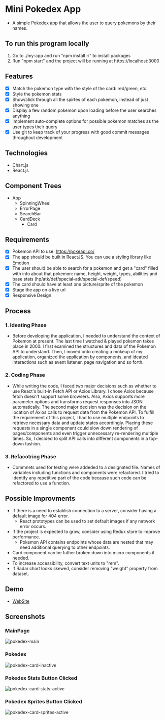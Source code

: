 # Mini Pokedex App
- A simple Pokedex app that allows the user to query pokemons by their names.

## To run this program locally
1. Go to ./my-app and run "npm install -i" to install packages
2. Run "npm start" and the project will be running at https://localhost:3000

## Features
- [x] Match the pokemon type with the style of the card: red/green, etc.
- [x] Style the pokemon stats
- [x] Show/click through all the spirtes of each pokemon, instead of just showing one
- [x] Display a few random pokemon upon loading before the user searches anything
- [x] Implement auto-complete options for possible pokemon matches as the user types their query
- [x] Use git to keep track of your progress with good commit messages throughout development

## Technologies
- Chart.js
- React.js

## Component Trees
- App
    - SpinningWheel
    - ErrorPage
    - SearchBar
    - CardDeck
        - Card

## Requirements
- [x] Pokemon API to use: https://pokeapi.co/
- [x] The app should be built in ReactJS. You can use a styling library like Emotion
- [x] The user should be able to search for a pokemon and get a "card" filled with info about that pokemon: name, height, weight, types, abilities and base stats (hp/atk/def/special-atk/special-def/speed)
- [x] The card should have at least one picture/sprite of the pokemon
- [x] Stage the app on a live url
- [x] Responsive Design

## Process
### 1. Ideating Phase
- Before developing the application, I needed to understand the context of Pokemon at present. The last time I watched & played pokemon takes place in 2000. I first examined the structures and data of the Pokemon API to understand. Then, I moved onto creating a mokeup of my application, organized the application by components, and ideated interactions such as event listener, page navigation and so forth.

### 2. Coding Phase
- While writing the code, I faced two major decisions such as whether to use React's built-in Fetch API or Axios Library. I chose Axios because fetch doesn't support some browsers. Also, Axios supports more parameter options and transforms request responses into JSON automatically. The second major decision was the decision on the location of Axios calls to request data from the Pokemon API. To fulfill the requirement of this project, I had to use multiple endpoints to retrieve necessary data and update states accordingly. Placing these requests in a single component could slow down rendering of pages/components and even trigger unnecessary re-rendering multiple times. So, I decided to split API calls into different components in a top-down fashion. 

### 3. Refacotring Phase
- Commnets used for testing were addeded to a designated file. Names of variables including functions and components were refactored. I tried to identify any repetitive part of the code because such code can be refactored to use a function.


## Possible Improvments
- If there is a need to establish connection to a server, consider having a default image for 404 error.
    - React prototypes can be used to set default images if any network error occurs.
- If the project is expected to grow, consider using Redux store to improve performance.
    - Pokemon API contains endpoints whose data are nested that may need additional querying to other endpoints.
- Card component can be futher broken down into micro components if needed.
- To increase accessibility, convert text units to "rem".
- If Radar chart looks skewed, consider removing "weight" property from dataset.

## Demo
 - [WebSite](https://freewebhosting-bda42.web.app/)

## Screenshots
### MainPage
<img src="https://github.com/danlee0528/Pokedex-Mini/blob/main/my-app/src/assets/pokedex-main.PNG" alt="pokedex-main"/>

### Pokedex  
<img src="https://github.com/danlee0528/Pokedex-Mini/blob/main/my-app/src/assets/pokedex-card-inactive.PNG" alt="pokedex-card-inactive"/>

### Pokedex Stats Button Clicked
<img src="https://github.com/danlee0528/Pokedex-Mini/blob/main/my-app/src/assets/pokedex-card-stats-active.PNG" alt="pokedex-card-stats-active"/>

### Pokedex Sprites Button Clicked
<img src="https://github.com/danlee0528/Pokedex-Mini/blob/main/my-app/src/assets/pokedex-card-sprites-active.PNG" alt="pokedex-card-sprites-active"/>

